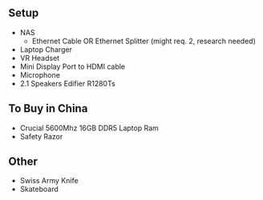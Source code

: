 ## Setup
- NAS
	- Ethernet Cable
	  OR
	  Ethernet Splitter (might req. 2, research needed)
- Laptop Charger
- VR Headset
- Mini Display Port to HDMI cable
- Microphone
- 2.1 Speakers
  Edifier R1280Ts
## To Buy in China
- Crucial 5600Mhz 16GB DDR5 Laptop Ram
- Safety Razor
## Other
- Swiss Army Knife
- Skateboard
